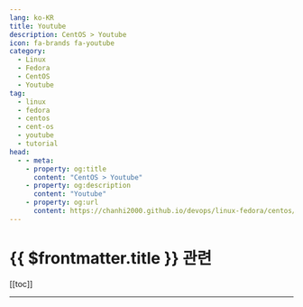 ```yaml
---
lang: ko-KR
title: Youtube
description: CentOS > Youtube
icon: fa-brands fa-youtube
category:
  - Linux
  - Fedora
  - CentOS
  - Youtube 
tag:
  - linux
  - fedora
  - centos
  - cent-os
  - youtube
  - tutorial
head:
  - - meta:
    - property: og:title
      content: "CentOS > Youtube"
    - property: og:description
      content: "Youtube"
    - property: og:url
      content: https://chanhi2000.github.io/devops/linux-fedora/centos/youtube.html
---
```


# {{ $frontmatter.title }} 관련

[[toc]]

---

<TagLinks />